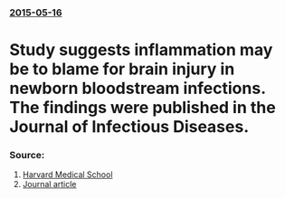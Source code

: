 ### [2015-05-16](/news/2015/05/16/index.md)

# Study suggests inflammation may be to blame for brain injury in newborn bloodstream infections. The findings were published in the Journal of Infectious Diseases. 




### Source:

1. [Harvard Medical School](http://hms.harvard.edu/news/babyproofing-bacteremia)
2. [Journal article](http://jid.oxfordjournals.org/content/early/2015/04/15/infdis.jiv231.abstract?sid=d9adfc3d-75cc-4f8f-b379-7936f028fa34)
